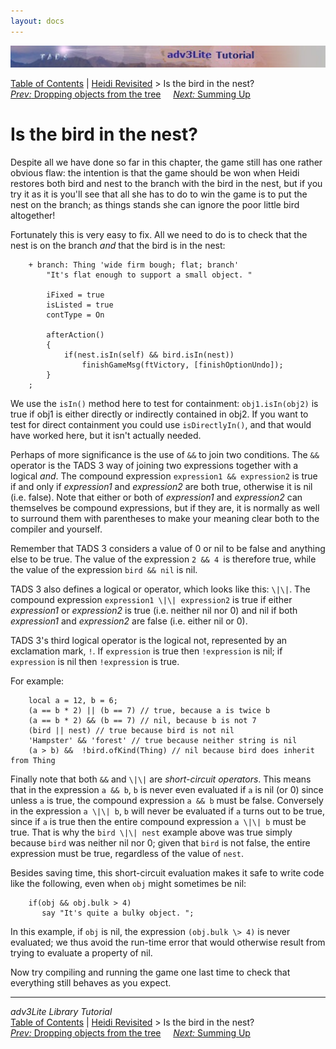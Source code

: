 ```yaml
---
layout: docs
---
```

<div class="topbar">

<img src="topbar.jpg" data-border="0" />

</div>

<div class="nav">

<a href="toc.html" class="nav">Table of Contents</a> \|
<a href="revisit.html" class="nav">Heidi Revisited</a> \> Is the bird in
the nest?  
<span class="navnp"><a href="dropping.html" class="nav"><em>Prev:</em> Dropping objects from
the tree</a>    
<a href="summing.html" class="nav"><em>Next:</em> Summing Up</a>    
</span>

</div>

<div class="main">

# Is the bird in the nest?

Despite all we have done so far in this chapter, the game still has one
rather obvious flaw: the intention is that the game should be won when
Heidi restores both bird and nest to the branch with the bird in the
nest, but if you try it as it is you'll see that all she has to do to
win the game is to put the nest on the branch; as things stands she can
ignore the poor little bird altogether!

Fortunately this is very easy to fix. All we need to do is to check that
the nest is on the branch *and* that the bird is in the nest:

```
    + branch: Thing 'wide firm bough; flat; branch'
        "It's flat enough to support a small object. "
        
        iFixed = true
        isListed = true
        contType = On
        
        afterAction()
        {
            if(nest.isIn(self) && bird.isIn(nest))
                finishGameMsg(ftVictory, [finishOptionUndo]);
        }
    ;
```

We use the `isIn()` method here to test for
containment: `obj1.isIn(obj2)` is true if obj1
is either directly or indirectly contained in obj2. If you want to test
for direct containment you could use
`isDirectlyIn()`, and that would have worked
here, but it isn't actually needed.

Perhaps of more significance is the use of `&&`
to join two conditions. The `&&` operator is the
TADS 3 way of joining two expressions together with a logical *and*. The
compound expression `expression1 && expression2`
is true if and only if *expression1* and *expression2* are both true,
otherwise it is nil (i.e. false). Note that either or both of
*expression1* and *expression2* can themselves be compound expressions,
but if they are, it is normally as well to surround them with
parentheses to make your meaning clear both to the compiler and
yourself.

Remember that TADS 3 considers a value of 0 or nil to be false and
anything else to be true. The value of the expression
`2 && 4 `is therefore true, while the value of
the expression `bird && nil` is nil.

TADS 3 also defines a logical or operator, which looks like this:
`\|\|`. The compound expression
`expression1 \|\| expression2` is true if either
*expression1* or *expression2* is true (i.e. neither nil nor 0) and nil
if both *expression1* and *expression2* are false (i.e. either nil or
0).

TADS 3's third logical operator is the logical not, represented by an
exclamation mark, `!`. If
`expression` is true then
`!expression` is nil; if
`expression` is nil then
`!expression` is true.

For example:

```
    local a = 12, b = 6;
    (a == b * 2) || (b == 7) // true, because a is twice b
    (a == b * 2) && (b == 7) // nil, because b is not 7
    (bird || nest) // true because bird is not nil
    'Hampster' && 'forest' // true because neither string is nil
    (a > b) &&  !bird.ofKind(Thing) // nil because bird does inherit from Thing
```

Finally note that both `&&` and
`\|\|` are *short-circuit operators*. This means
that in the expression `a && b`,
`b` is never even evaluated if
`a` is nil (or 0) since unless
`a` is true, the compound expression
`a && b` must be false. Conversely in the
expression `a \|\| b`,
`b` will never be evaluated if
`a` turns out to be true, since if
`a` is true then the entire compound expression
`a \|\| b` must be true. That is why the
`bird \|\| nest` example above was true simply
because `bird` was neither nil nor 0; given that
`bird` is not false, the entire expression must
be true, regardless of the value of `nest`.

Besides saving time, this short-circuit evaluation makes it safe to
write code like the following, even when `obj`
might sometimes be nil:

```
    if(obj && obj.bulk > 4)
       say "It's quite a bulky object. ";
```

In this example, if `obj` is nil, the expression
`(obj.bulk \> 4)` is never evaluated; we thus
avoid the run-time error that would otherwise result from trying to
evaluate a property of nil.

Now try compiling and running the game one last time to check that
everything still behaves as you expect.

</div>

------------------------------------------------------------------------

<div class="navb">

*adv3Lite Library Tutorial*  
<a href="toc.html" class="nav">Table of Contents</a> \|
<a href="revisit.html" class="nav">Heidi Revisited</a> \> Is the bird in
the nest?  
<span class="navnp"><a href="dropping.html" class="nav"><em>Prev:</em> Dropping objects from
the tree</a>    
<a href="summing.html" class="nav"><em>Next:</em> Summing Up</a>    
</span>

</div>
